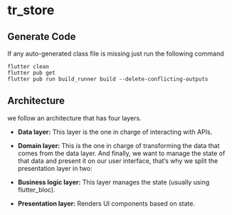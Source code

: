 # tr_store

## Generate Code

If any auto-generated class file is missing just run the following command

```
flutter clean
flutter pub get
flutter pub run build_runner build --delete-conflicting-outputs
```

## Architecture

we follow an architecture that has four layers.

- **Data layer:** This layer is the one in charge of interacting with APIs.
- **Domain layer:** This is the one in charge of transforming the data that comes from the data layer.
  And finally, we want to manage the state of that data and present it on our user interface, that’s why we split the presentation layer in two:

- **Business logic layer:** This layer manages the state (usually using flutter_bloc).
- **Presentation layer:** Renders UI components based on state.
